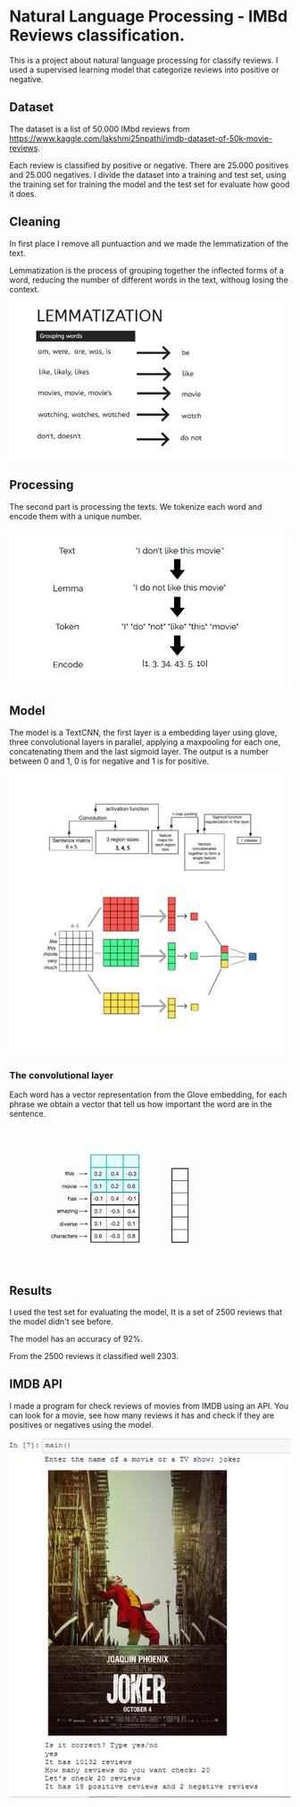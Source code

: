 # Natural Language Processing - IMBd Reviews classification.

This is a project about natural language processing for classify reviews.
I used a supervised learning model that categorize reviews into positive or negative.

## Dataset

The dataset is a list of 50.000 IMbd reviews from https://www.kaggle.com/lakshmi25npathi/imdb-dataset-of-50k-movie-reviews.

Each review is classified by positive or negative. There are 25.000 positives and 25.000 negatives.
I divide the dataset into a training and test set, using the training set for training the model and the test set for evaluate how good it does.

## Cleaning

In first place I remove all puntuaction and we made the lemmatization of the text.

Lemmatization is the process of grouping together the inflected forms of a word, reducing the number of different words in the text, withoug losing the context.

<img src="images/lemma.png">

## Processing

The second part is processing the texts. We tokenize each word and encode them with a unique number.

<img src="images/1.png">

## Model

The model is a TextCNN, the first layer is a embedding layer using glove, three convolutional layers in parallel, applying a maxpooling for each one, concatenating them and the last sigmoid layer. The output is a number between 0 and 1, 0 is for negative and 1 is for positive.

<img src="images/model2.jpeg">

### The convolutional layer

Each word has a vector representation from the Glove embedding, for each phrase we obtain a vector that tell us how important the word are in the sentence.

<img src="images/neural.gif">

## Results

I used the test set for evaluating the model, It is a set of 2500 reviews that the model didn't see before.

The model has an accuracy of 92%.

From the 2500 reviews it classified well 2303.


## IMDB API

I made a program for check reviews of movies from IMDB using an API.
You can look for a movie, see how many reviews it has and check if they are positives or negatives using the model.

<img src="images/review.png">


